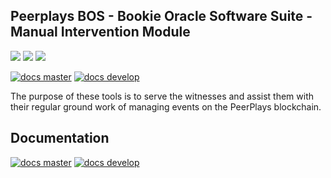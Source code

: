 ## Peerplays BOS - Bookie Oracle Software Suite - Manual Intervention Module

![](https://img.shields.io/pypi/v/bos-mint.svg?style=for-the-badge)
![](https://img.shields.io/github/downloads/pbsa/bos-mint/total.svg?style=for-the-badge)
![](https://img.shields.io/pypi/pyversions/bos-mint.svg?style=for-the-badge)

[![docs master](https://readthedocs.org/projects/bos-mint/badge/?version=latest)](http://bos-mint.rtfd.io/en/latest/)
[![docs develop](https://readthedocs.org/projects/bos-mint/badge/?version=develop)](http://bos-mint.rtfd.io/en/develop/)

The purpose of these tools is to serve the witnesses and assist them
with their regular ground work of managing events on the PeerPlays
blockchain.

## Documentation

[![docs master](https://readthedocs.org/projects/bos-mint/badge/?version=latest)](http://bos-mint.rtfd.io/en/latest/)
[![docs develop](https://readthedocs.org/projects/bos-mint/badge/?version=develop)](http://bos-mint.rtfd.io/en/develop/)
